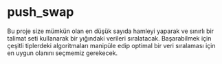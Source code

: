 # push_swap
Bu proje size mümkün olan en düşük sayıda hamleyi yaparak ve sınırlı bir talimat seti kullanarak bir yığındaki verileri sıralatacak. Başarabilmek için çeşitli tiplerdeki algoritmaları manipüle edip optimal bir veri sıralaması için en uygun olanını seçmemiz gerekecek.

